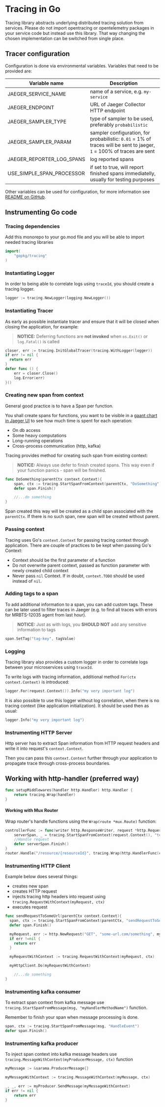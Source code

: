 # Tracing in Go

Tracing library abstracts underlying distributed tracing solution from services.
Please do not import opentracing or opentelemetry packages in your service code but instead use this library.
That way changing the chosen implementation can be switched from single place.

## Tracer configuration

Configuration is done via environmental variables. Variables that need to be provided are:

| Variable name             | Description                                                                                                           |
| ------------------------- | --------------------------------------------------------------------------------------------------------------------- |
| JAEGER_SERVICE_NAME       | name of a service, e.g. `my-service`                                                                                  |
| JAEGER_ENDPOINT           | URL of Jaeger Collector HTTP endpoint                                                                                 |
| JAEGER_SAMPLER_TYPE       | type of sampler to be used, preferably `probabilistic`                                                                |
| JAEGER_SAMPLER_PARAM      | sampler configuration, for probabilistic: `0.01` = 1% of traces will be sent to jaeger, `1` = 100% of traces are sent |
| JAEGER_REPORTER_LOG_SPANS | log reported spans                                                                                                    |
| USE_SIMPLE_SPAN_PROCESSOR | if set to true, will report finished spans immediatelly, usually for testing purposes                                 |

Other variables can be used for configuration, for more information see [README on GitHub](https://github.com/jaegertracing/jaeger-client-go).

## Instrumenting Go code

### Tracing dependencies

Add this monorepo to your go.mod file and you will be able to import needed tracing libraries

```go
import(
	"gopkg/tracing"
)
```

### Instantiating Logger

In order to being able to correlate logs using `traceId`, you should create a tracing logger.

```go
logger := tracing.NewLogger(logging.NewLogger())
```

### Instantiating Tracer

As early as possible instantiate tracer and ensure that it will be closed when closing the application, for example:

> **NOTICE:** Deferring functions are **not invoked** when `os.Exit()` or `log.Fatal()` is called

```go
closer, err := tracing.InitGlobalTracer(tracing.WithLogger(logger))
if err != nil {
  return err
}
defer func () {
	err = closer.Close()
	log.Error(err)
}()
```

### Creating new span from context

General good practice is to have a Span per function.

You shall create spans for functions, you want to be visible in a [gaant chart in Jaeger UI](https://www.jaegertracing.io/docs/1.12/#trace-detail-view) to see how much time is spent for each operation:

- On db access
- Some heavy computations
- Long-running operations
- Cross-process communication (http, kafka)

Tracing provides method for creating such span from existing context:

> **NOTICE:** Always use defer to finish created spans.
> This way even if your function panics - span will be finished.

```go
func DoSomething(parentCtx context.Context){
	span, ctx := tracing.StartSpanFromContext(parentCtx, "DoSomething")
	defer span.Finish()

	//...do something
}
```

Span created this way will be created as a child span associated with the `parentCtx`.
If there is no such span, new span will be created without parent.

### Passing context

Tracing uses Go's `context.Context` for passing tracing context through application.
There are couple of practices to be kept when passing Go's Context:

- Context should be the first parameter of a function
- Do not overwrite parent context, passed as function parameter with newly created child context
- Never pass `nil` Context. If in doubt, `context.TODO` should be used instead of `nil`.

### Adding tags to a span

To add additional information to a span, you can add custom tags.
These can be later used to filter traces in Jaeger (e.g. to find all traces with errors for MRBTS-12035 agent from last hour).

> **NOTICE:** Just as with logs, you **SHOULD NOT** add any sensitive information to tags

```go
span.SetTag("tag-key", tagValue)
```

### Logging

Tracing library also provides a custom logger in order to correlate logs between your microservices using `traceId`.

To write logs with tracing information, additional method `For(ctx context.Context)` is introduced:

```go
logger.For(request.Context()).Info("my very important log")
```

It is also possible to use this logger without log correlation, when there is no tracing context (like application initialization).
It should be used then as usual:

```go
logger.Info("my very important log")
```

### Instrumenting HTTP Server

Http server has to extract Span information from HTTP request headers and write it into request's `context.Context`.

Then you can pass this `context.Context` further through your application to propagate trace through cross-process boundaries.

## Working with http-handler (preferred way)

```go
func setupMiddlewares(handler http.Handler) http.Handler {
	return tracing.Wrap(handler)
}
```

#### Working with Mux Router

Wrap router's handle functions using the `Wrap(route *mux.Route)` function:

```go
controllerFunc := func(writer http.ResponseWriter, request *http.Request) {
    serverSpan, _ = tracing.StartSpanFromContext(request.Context(), "test server")
	//Handle request
    defer serverSpan.Finish()
}
router.Handle("/resource/{resourceId}", tracing.Wrap(http.HandlerFunc(controllerFunc)))
```

### Instrumenting HTTP Client

Example below does several things:

- creates new span
- creates HTTP request
- injects tracing http headers into request using `tracing.RequestWithContext(myRequest, ctx)`
- executes request

```go
func sendRequestToSomeUrl(parentCtx context.Context){
  span, ctx := tracing.StartSpanFromContext(parentCtx, "sendRequestToSomeUrl")
  defer span.Finish()

  myRequest, err := http.NewRequest("GET", "some-url.com/something", myReader)
  if err !=nil {
  	return err
  }

  myRequestWithContext := tracing.RequestWithContext(myRequest, ctx)

  myHttpClient.Do(myRequestWithContext)

	//...do something
}
```

### Instrumenting kafka consumer

To extract span context from kafka message use `tracing.StartSpanFromMessage(msg, "myHandlerMethodName")` function.

Remember to finish your span when message processing is done.

```go
span, ctx := tracing.StartSpanFromMessage(msg, "HandleEvent")
defer span.Finish()
```

### Instrumenting kafka producer

To inject span context into kafka message headers use `tracing.MessageWithContext(myProducerMessage, ctx)` function

```go
myMessage := &sarama.ProducerMessage{}

myMessageWithContext := tracing.MessageWithContext(myMessage, ctx)

_, _, err := myProducer.SendMessage(myMessageWithContext)
if err != nil {
	return err
}
```
